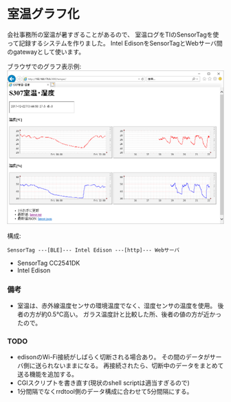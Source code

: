 # 室温グラフ化

会社事務所の室温が暑すぎることがあるので、
室温ログをTIのSensorTagを使って記録するシステムを作りました。
Intel EdisonをSensorTagとWebサーバ間のgatewayとして使います。

ブラウザでのグラフ表示例:
![ブラウザでのグラフ表示例](samplewww.png)

構成:

```
SensorTag ---[BLE]--- Intel Edison ---[http]--- Webサーバ
```

* SensorTag CC2541DK
* Intel Edison

### 備考
* 室温は、赤外線温度センサの環境温度でなく、湿度センサの温度を使用。
  後者の方が約0.5℃高い。
  ガラス温度計と比較した所、後者の値の方が近かったので。

### TODO
* edisonのWi-Fi接続がしばらく切断される場合あり。
  その間のデータがサーバ側に送られないままになる。
  再接続されたら、切断中のデータをまとめて送る機能を追加する。
* CGIスクリプトを書き直す(現状のshell scriptは適当すぎるので)
* 1分間隔でなくrrdtool側のデータ構成に合わせて5分間隔にする。
